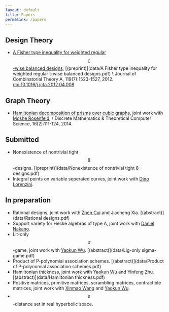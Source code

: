 ```yaml
---
layout: default
title: Papers
permalink: /papers
---
```


## Design Theory
* [A Fisher type inequality for weighted regular $$t$$-wise balanced designs](http://www.sciencedirect.com/science/article/pii/S0097316512000714), [(preprint)](data/A Fisher type inequality for weighted regular t-wise balanced designs.pdf) \\
  Journal of Combinatorial Theory A, 119(7):1523-1527, 2012. [doi:10.1016/j.jcta.2012.04.008](http://dx.doi.org/10.1016/j.jcta.2012.04.008)

## Graph Theory
* [Hamiltonian decomposition of prisms over cubic graphs](http://www.dmtcs.org/dmtcs-ojs/index.php/dmtcs/article/view/2525), joint work with [Moshe Rosenfeld](http://www.tacoma.washington.edu/techabout/profile.cfm?ID=303), \\
  Discrete Mathematics & Theoretical Computer Science, 16(2):111-124, 2014.

## Submitted
* Nonexistence of nontrivial tight $$8$$-designs. [(preprint)](data/Nonexistence of nontrivial tight 8-designs.pdf)
* Integral points on variable seperated curves, joint work with [Dino Lorenzini](http://alpha.math.uga.edu/~lorenz/).

## In preparation
* Rational designs, joint work with [Zhen Cui](http://math.sjtu.edu.cn/Showteacher.aspx?id=55&info_lb=98&flag=98) and Jiacheng Xia. [(abstract)](data/Rational designs.pdf)
* Support variety for Hecke algebras of type A, joint work with [Daniel Nakano](http://alpha.math.uga.edu/~nakano/).
* Lit-only $$\sigma$$-game, joint work with [Yaokun Wu](http://math.sjtu.edu.cn/faculty/ykwu/). [(abstract)](data/Lig-only sigma-game.pdf)
* Product of P-polynomial association schemes. [(abstract)](data/Product of P-polynomial association schemes.pdf)
* Hamiltonian thickness, joint work with [Yaokun Wu](http://math.sjtu.edu.cn/faculty/ykwu/) and Yinfeng Zhu. [(abstract)](data/Hamiltonian thickness.pdf)
* Positive matrices, primitive matrices, scrambling matrices, contractible matrices, joint work with [Xinmao Wang](http://math.ustc.edu.cn/new/teachersinfo1.php?id=69) and [Yaokun Wu](http://math.sjtu.edu.cn/faculty/ykwu/).
* $$s$$-distance set in real hyperbolic space.

